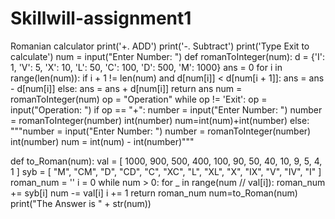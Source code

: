 # Skillwill-assignment1
Romanian calculator 
print('+. ADD')
print('-. Subtract')
print('Type Exit to calculate')
num = input("Enter Number: ")
def romanToInteger(num):
    d = {'I': 1, 'V': 5, 'X': 10, 'L': 50, 'C': 100, 'D': 500, 'M': 1000}
    ans = 0
    for i in range(len(num)):
        if i + 1 != len(num) and d[num[i]] < d[num[i + 1]]:
            ans = ans - d[num[i]]
        else:
            ans = ans + d[num[i]]
    return ans
num = romanToInteger(num)
op = "Operation"
while op != 'Exit':
    op = input("Operation: ")
    if op == "+":
        number = input("Enter Number: ")
        number = romanToInteger(number)
        int(number)
        num=int(num)+int(number)
    else:
        """number = input("Enter Number: ")
        number = romanToInteger(number)
        int(number)
        num = int(num) - int(number)"""

def to_Roman(num):
    val = [
        1000, 900, 500, 400,
        100, 90, 50, 40,
        10, 9, 5, 4,
        1
        ]
    syb = [
        "M", "CM", "D", "CD",
        "C", "XC", "L", "XL",
        "X", "IX", "V", "IV",
        "I"
        ]
    roman_num = ''
    i = 0
    while num > 0:
        for _ in range(num // val[i]):
            roman_num += syb[i]
            num -= val[i]
        i += 1
    return roman_num
num=to_Roman(num)
print("The Answer is " + str(num))
